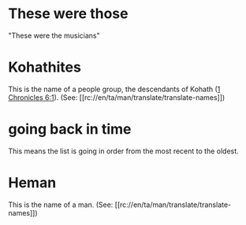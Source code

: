# These were those

"These were the musicians"

# Kohathites

This is the name of a people group, the descendants of Kohath ([1 Chronicles 6:1](../06/01.md)). (See: [[rc://en/ta/man/translate/translate-names]])

# going back in time

This means the list is going in order from the most recent to the oldest.

# Heman

This is the name of a man. (See: [[rc://en/ta/man/translate/translate-names]])

